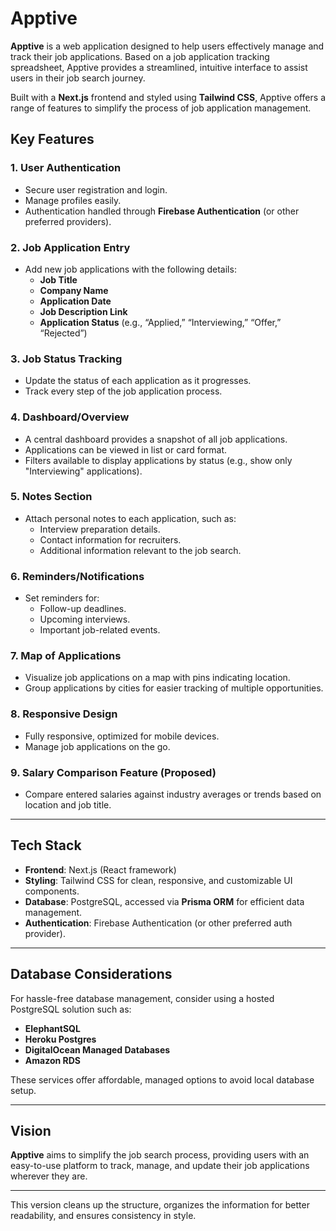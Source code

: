 # Apptive

**Apptive** is a web application designed to help users effectively manage and track their job applications. Based on a job application tracking spreadsheet, Apptive provides a streamlined, intuitive interface to assist users in their job search journey.

Built with a **Next.js** frontend and styled using **Tailwind CSS**, Apptive offers a range of features to simplify the process of job application management.

## Key Features

### 1. User Authentication
- Secure user registration and login.
- Manage profiles easily.
- Authentication handled through **Firebase Authentication** (or other preferred providers).

### 2. Job Application Entry
- Add new job applications with the following details:
  - **Job Title**
  - **Company Name**
  - **Application Date**
  - **Job Description Link**
  - **Application Status** (e.g., “Applied,” “Interviewing,” “Offer,” “Rejected”)

### 3. Job Status Tracking
- Update the status of each application as it progresses.
- Track every step of the job application process.

### 4. Dashboard/Overview
- A central dashboard provides a snapshot of all job applications.
- Applications can be viewed in list or card format.
- Filters available to display applications by status (e.g., show only "Interviewing" applications).

### 5. Notes Section
- Attach personal notes to each application, such as:
  - Interview preparation details.
  - Contact information for recruiters.
  - Additional information relevant to the job search.

### 6. Reminders/Notifications
- Set reminders for:
  - Follow-up deadlines.
  - Upcoming interviews.
  - Important job-related events.

### 7. Map of Applications
- Visualize job applications on a map with pins indicating location.
- Group applications by cities for easier tracking of multiple opportunities.

### 8. Responsive Design
- Fully responsive, optimized for mobile devices.
- Manage job applications on the go.

### 9. Salary Comparison Feature (Proposed)
- Compare entered salaries against industry averages or trends based on location and job title.

---

## Tech Stack

- **Frontend**: Next.js (React framework)
- **Styling**: Tailwind CSS for clean, responsive, and customizable UI components.
- **Database**: PostgreSQL, accessed via **Prisma ORM** for efficient data management.
- **Authentication**: Firebase Authentication (or other preferred auth provider).

---

## Database Considerations

For hassle-free database management, consider using a hosted PostgreSQL solution such as:

- **ElephantSQL**
- **Heroku Postgres**
- **DigitalOcean Managed Databases**
- **Amazon RDS**

These services offer affordable, managed options to avoid local database setup.

---

## Vision

**Apptive** aims to simplify the job search process, providing users with an easy-to-use platform to track, manage, and update their job applications wherever they are.

---

This version cleans up the structure, organizes the information for better readability, and ensures consistency in style.
